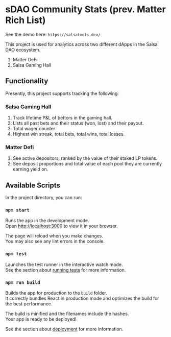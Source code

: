 # sDAO Community Stats (prev. Matter Rich List)

See the demo here: `https://salsatools.dev/`

This project is used for analytics across two different dApps in the Salsa DAO ecosystem.
1. Matter DeFi
2. Salsa Gaming Hall

## Functionality

Presently, this project supports tracking the following:
###  Salsa Gaming Hall
1. Track lifetime P&L of bettors in the gaming hall.
2. Lists all past bets and their status (won, lost) and their payout.
3. Total wager counter
4. Highest win streak, total bets, total wins, total losses.

###  Matter Defi
1. See active depositors, ranked by the value of their staked LP tokens.
2. See deposit proportions and total value of each pool they are currently earning yield on.

## Available Scripts

In the project directory, you can run:

### `npm start`

Runs the app in the development mode.\
Open [http://localhost:3000](http://localhost:3000) to view it in your browser.

The page will reload when you make changes.\
You may also see any lint errors in the console.

### `npm test`

Launches the test runner in the interactive watch mode.\
See the section about [running tests](https://facebook.github.io/create-react-app/docs/running-tests) for more information.

### `npm run build`

Builds the app for production to the `build` folder.\
It correctly bundles React in production mode and optimizes the build for the best performance.

The build is minified and the filenames include the hashes.\
Your app is ready to be deployed!

See the section about [deployment](https://facebook.github.io/create-react-app/docs/deployment) for more information.

